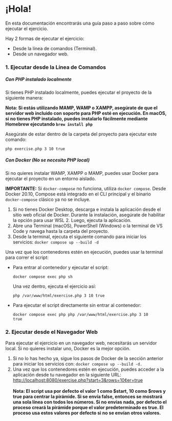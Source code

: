 <h1>¡Hola!</h1>
En esta documentación encontrarás una guía paso a paso sobre cómo ejecutar el ejercicio.

Hay 2 formas de ejecutar el ejercicio:

<ul>
<li>Desde la línea de comandos (Terminal).</li>
<li>Desde un navegador web.</li>
</ul>

<h3>1. Ejecutar desde la Línea de Comandos</h3>

<h5>Con PHP instalado localmente</h5>

Si tienes PHP instalado localmente, puedes ejecutar el proyecto de la siguiente manera:

<b>Nota: Si estás utilizando MAMP, WAMP o XAMPP, asegúrate de que el servidor web incluido con soporte para PHP esté en ejecución.
En macOS, si no tienes PHP instalado, puedes instalarlo fácilmente mediante Homebrew ejecutando <code>brew install php</code></b>

Asegúrate de estar dentro de la carpeta del proyecto para ejecutar este comando:

<code>php exercise.php 3 10 true</code>

<h5>Con Docker (No se necesita PHP local)</h5>

Si no quieres instalar WAMP, XAMPP o MAMP, puedes usar Docker para ejecutar el proyecto en un entorno aislado.

<b>IMPORTANTE:</b> Si <code>docker-compose</code> no funciona, utiliza <code>docker compose</code>.
Desde Docker 20.10, Compose está integrado en el CLI principal y el binario <code>docker-compose</code> clásico ya no se incluye.

<ol>
<li>Si no tienes Docker Desktop, descarga e instala la aplicación desde el sitio web oficial de Docker. Durante la instalación, asegúrate de habilitar la opción para usar WSL 2. Luego, ejecuta la aplicación.</li>

<li>Abre una Terminal (macOS), PowerShell (Windows) o la terminal de VS Code y navega hasta la carpeta del proyecto.</li>

<li>
Desde la terminal, ejecuta el siguiente comando para iniciar los servicios:
<code>docker compose up --build -d</code>
</li>
</ol>

Una vez que los contenedores estén en ejecución, puedes usar la terminal para correr el script:

<ul>
<li>
Para entrar al contenedor y ejecutar el script:

<code>docker compose exec php sh</code>

Una vez dentro, ejecuta el ejercicio así:

<code>php /var/www/html/exercise.php 3 10 true</code>
</li>
<li>
Para ejecutar el script directamente sin entrar al contenedor:

<code>docker compose exec php php /var/www/html/exercise.php 3 10 true</code>
</li>
</ul>

<h3>2. Ejecutar desde el Navegador Web</h3>

Para ejecutar el ejercicio en un navegador web, necesitarás un servidor local. Si no quieres instalar uno, Docker es la mejor opción.

<ol>
<li>
Si no lo has hecho ya, sigue los pasos de Docker de la sección anterior para iniciar los servicios con:
<code>docker compose up --build -d.</code>
</li>
<li>
Una vez que los contenedores estén en ejecución, puedes acceder a la aplicación desde tu navegador en la siguiente URL:

<a href="http://localhost:8080/exercise.php?start=3&rows=10&center=true">
    http://localhost:8080/exercise.php?start=3&rows=10&center=true
</a>
</li>
<br>
<b>Nota: El script usa por defecto el valor 1 como $start, 10 como $rows y true para centrar la pirámide. Si se envía false, entonces se mostrará una sola línea con todos los números. Si no envías nada, por defecto el proceso creará la pirámide porque el valor predeterminado es true. El proceso usa estos valores por defecto si no se envían otros valores.</b>
